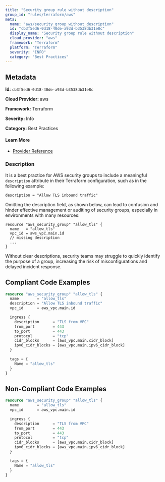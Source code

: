 ```yaml
---
title: "Security group rule without description"
group_id: "rules/terraform/aws"
meta:
  name: "aws/security_group_without_description"
  id: "cb3f5ed6-0d18-40de-a93d-b3538db31e8c"
  display_name: "Security group rule without description"
  cloud_provider: "aws"
  framework: "Terraform"
  platform: "Terraform"
  severity: "INFO"
  category: "Best Practices"
---
```

## Metadata

**Id:** `cb3f5ed6-0d18-40de-a93d-b3538db31e8c`

**Cloud Provider:** aws

**Framework:** Terraform

**Severity:** Info

**Category:** Best Practices

#### Learn More

 - [Provider Reference](https://registry.terraform.io/providers/hashicorp/aws/latest/docs/resources/security_group#description)

### Description

 It is a best practice for AWS security groups to include a meaningful `description` attribute in their Terraform configuration, such as in the following example:

```
description = "Allow TLS inbound traffic"
```

Omitting the description field, as shown below, can lead to confusion and hinder effective management or auditing of security groups, especially in environments with many resources:

```
resource "aws_security_group" "allow_tls" {
  name   = "allow_tls"
  vpc_id = aws_vpc.main.id
  // missing description
  ...
}
```

Without clear descriptions, security teams may struggle to quickly identify the purpose of a group, increasing the risk of misconfigurations and delayed incident response.


## Compliant Code Examples
```terraform
resource "aws_security_group" "allow_tls" {
  name        = "allow_tls"
  description = "Allow TLS inbound traffic"
  vpc_id      = aws_vpc.main.id

  ingress {
    description      = "TLS from VPC"
    from_port        = 443
    to_port          = 443
    protocol         = "tcp"
    cidr_blocks      = [aws_vpc.main.cidr_block]
    ipv6_cidr_blocks = [aws_vpc.main.ipv6_cidr_block]
  }

  tags = {
    Name = "allow_tls"
  }
}

```
## Non-Compliant Code Examples
```terraform
resource "aws_security_group" "allow_tls" {
  name        = "allow_tls"
  vpc_id      = aws_vpc.main.id

  ingress {
    description      = "TLS from VPC"
    from_port        = 443
    to_port          = 443
    protocol         = "tcp"
    cidr_blocks      = [aws_vpc.main.cidr_block]
    ipv6_cidr_blocks = [aws_vpc.main.ipv6_cidr_block]
  }

  tags = {
    Name = "allow_tls"
  }
}

```